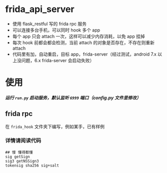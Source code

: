 # frida_api_server
- 使用 flask_restful 写的 frida rpc 服务
- 可以连接多台手机，可以同时 hook 多个 app
- 每个 app 只会 attach 一次，这样可以减少内存消耗，以免 app 挂掉
- 每次 hook 前都会都会检测，当前 attach 的对象是否存在，不存在则重新 attach
- 代码里有加，自动重启，目标 app，frida-server（经过测试，android 7.x 以上没问题，6.x frida-server 会启动失败）

# 使用
##### 运行 `run.py` 启动服务，默认监听 `6999` 端口（config.py 文件里修改）

## frida rpc
在 `frida_hook` 文件夹下编写，例如某手，已有样例

### 详情请阅读代码
    ## 慢 懂得都懂
    sig getSign
    sig3 getNSSign3
    tokensig sha256 sig+salt
